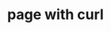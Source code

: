 ---
layout: objects
title: page with curl
emoji: page_with_curl
permalink: 📃.html
image: assets/img/3moji/page_with_curl.png
---